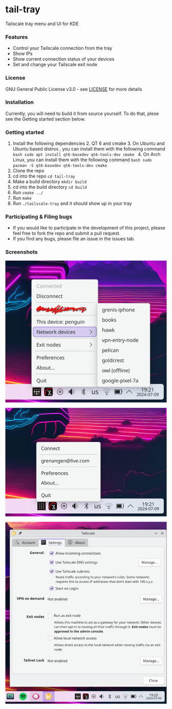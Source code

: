# tail-tray
Tailscale tray menu and UI for KDE

### Features
- Control your Tailscale connection from the tray
- Show IPs
- Show current connection status of your devices
- Set and change your Tailscale exit node

### License
GNU General Public License v3.0 - see [LICENSE](LICENSE) for more details

### Installation
Currently, you will need to build it from source yourself.
To do that, plese see the Getting started section below.

### Getting started
1. Install the following dependencies
   2. QT 6 and cmake
      3. On Ubuntu and Ubuntu based distros      , you can install them with the following command
         ```bash
         sudo apt install qt6-basedev qt6-tools-dev cmake
         ```
      4. On Arch Linux, you can install them with the following command
         ```bash
         sudo pacman -S qt6-basedev qt6-tools-dev cmake
         ```
2. Clone the repo
3. cd into the repo `cd tail-tray`
4. Make a build directory `mkdir build`
5. cd into the build directory `cd build`
6. Run `cmake ../`
7. Run `make`
8. Run `./tailscale-tray` and it should show up in your tray

### Participating & Filing bugs
* If you would like to participate in the development of this project, please feel free to fork the repo and submit a pull request.
* If you find any bugs, please file an issue in the issues tab.

### Screenshots
![Screenshot](screenshots/connected-tray.png)

![Screenshot](screenshots/disconnected-tray.png)

![Screenshot](screenshots/settings-ui.png)
